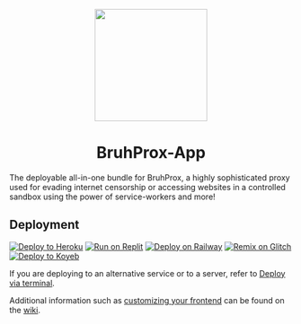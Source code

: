 <p align="center"><img src="https://raw.githubusercontent.com/titaniumnetwork-dev/Ultraviolet-Static/main/public/uv.png" height="200"></p>

<h1 align="center">BruhProx-App</h1>

The deployable all-in-one bundle for BruhProx, a highly sophisticated proxy used for evading internet censorship or accessing websites in a controlled sandbox using the power of service-workers and more!

## Deployment

[![Deploy to Heroku](https://binbashbanana.github.io/deploy-buttons/buttons/remade/heroku.svg)](https://github.com/z1g-project/BruhProx/wiki/Deploy-to-Heroku)
[![Run on Replit](https://binbashbanana.github.io/deploy-buttons/buttons/remade/replit.svg)](https://github.com/z1g-project/BruhProx/wiki/Run-on-Replit)
[![Deploy on Railway](https://binbashbanana.github.io/deploy-buttons/buttons/remade/railway.svg)](https://github.com/z1g-project/BruhProx/wiki/Deploy-on-Railway)
[![Remix on Glitch](https://binbashbanana.github.io/deploy-buttons/buttons/remade/glitch.svg)](https://github.com/z1g-project/BruhProx/wiki/Remix-on-Glitch)
[![Deploy to Koyeb](https://binbashbanana.github.io/deploy-buttons/buttons/remade/koyeb.svg)](https://github.com/z1g-project/BruhProx/wiki/Deploy-to-Koyeb)

If you are deploying to an alternative service or to a server, refer to [Deploy via terminal](https://github.com/z1g-project/BruhProx/wiki/Deploy-via-terminal).

Additional information such as [customizing your frontend](https://github.com/z1g-project/BruhProx/wiki/Customizing-your-frontend) can be found on the [wiki](https://github.com/z1g-project/BruhProx/wiki).
